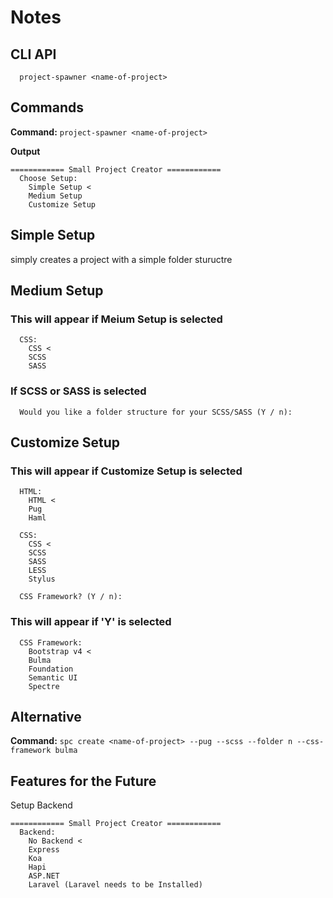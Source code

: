 # Notes

## CLI API
```
  project-spawner <name-of-project>
```

## Commands

**Command:** `project-spawner <name-of-project>`

**Output**
```shell
============ Small Project Creator ============  
  Choose Setup:
    Simple Setup <
    Medium Setup 
    Customize Setup
```

## Simple Setup
simply creates a project with a simple folder stuructre

## Medium Setup
### This will appear if **Meium Setup** is selected
```shell
  CSS:
    CSS <
    SCSS
    SASS
```

### If SCSS or SASS is selected
```shell
  Would you like a folder structure for your SCSS/SASS (Y / n): 
```

## Customize Setup
### This will appear if **Customize Setup** is selected
```shell
  HTML:
    HTML <
    Pug
    Haml
    
  CSS:
    CSS <
    SCSS
    SASS
    LESS
    Stylus

  CSS Framework? (Y / n):
```

### This will appear if 'Y' is selected
```shell
  CSS Framework:
    Bootstrap v4 <
    Bulma
    Foundation
    Semantic UI
    Spectre

```


## Alternative
**Command:** `spc create <name-of-project> --pug --scss --folder n --css-framework bulma`


## Features for the Future
Setup Backend
```
============ Small Project Creator ============ 
  Backend:
    No Backend <
    Express
    Koa
    Hapi
    ASP.NET
    Laravel (Laravel needs to be Installed)
```